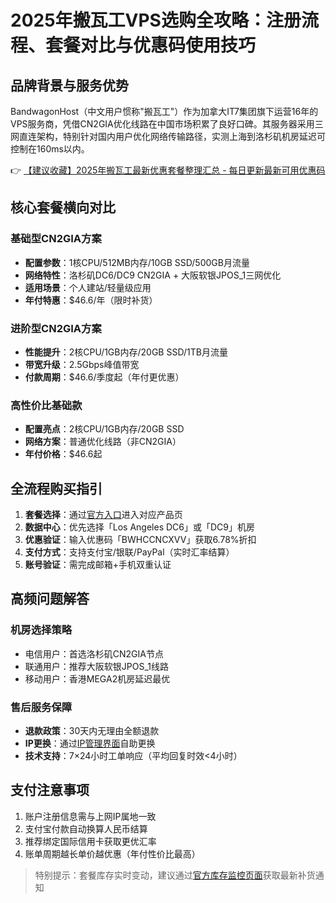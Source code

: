 # 2025年搬瓦工VPS选购全攻略：注册流程、套餐对比与优惠码使用技巧

## 品牌背景与服务优势
BandwagonHost（中文用户惯称"搬瓦工"）作为加拿大IT7集团旗下运营16年的VPS服务商，凭借CN2GIA优化线路在中国市场积累了良好口碑。其服务器采用三网直连架构，特别针对国内用户优化网络传输路径，实测上海到洛杉矶机房延迟可控制在160ms以内。

👉 [【建议收藏】2025年搬瓦工最新优惠套餐整理汇总 - 每日更新最新可用优惠码](https://bit.ly/banwagon)

## 核心套餐横向对比
### 基础型CN2GIA方案
- **配置参数**：1核CPU/512MB内存/10GB SSD/500GB月流量
- **网络特性**：洛杉矶DC6/DC9 CN2GIA + 大阪软银JPOS_1三网优化
- **适用场景**：个人建站/轻量级应用
- **年付特惠**：$46.6/年（限时补货）

### 进阶型CN2GIA方案
- **性能提升**：2核CPU/1GB内存/20GB SSD/1TB月流量
- **带宽升级**：2.5Gbps峰值带宽
- **付款周期**：$46.6/季度起（年付更优惠）

### 高性价比基础款
- **配置亮点**：2核CPU/1GB内存/20GB SSD
- **网络方案**：普通优化线路（非CN2GIA）
- **年付价格**：$46.6起

## 全流程购买指引
1. **套餐选择**：通过[官方入口](https://bit.ly/banwagon)进入对应产品页
2. **数据中心**：优先选择「Los Angeles DC6」或「DC9」机房
3. **优惠验证**：输入优惠码「BWHCCNCXVV」获取6.78%折扣
4. **支付方式**：支持支付宝/银联/PayPal（实时汇率结算）
5. **账号验证**：需完成邮箱+手机双重认证

## 高频问题解答
### 机房选择策略
- 电信用户：首选洛杉矶CN2GIA节点
- 联通用户：推荐大阪软银JPOS_1线路
- 移动用户：香港MEGA2机房延迟最优

### 售后服务保障
- **退款政策**：30天内无理由全额退款
- **IP更换**：通过[IP管理界面](https://bit.ly/banwagon)自助更换
- **技术支持**：7×24小时工单响应（平均回复时效<4小时）

## 支付注意事项
1. 账户注册信息需与上网IP属地一致
2. 支付宝付款自动换算人民币结算
3. 推荐绑定国际信用卡获取更优汇率
4. 账单周期越长单价越优惠（年付性价比最高）

> 特别提示：套餐库存实时变动，建议通过[官方库存监控页面](https://bit.ly/banwagon)获取最新补货通知